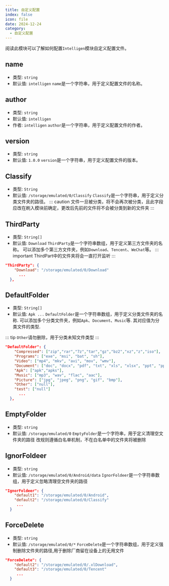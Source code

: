 ```yaml
---
title: 自定义配置
index: false
icon: file
date: 2024-12-24
category:
  - 自定义配置
---
```



阅读此模块可以了解如何配置`Intelligen`模块自定义配置文件。

<!-- more -->

## name

* 类型: `string`
* 默认值: `intelligen`
`name`是一个字符串，用于定义配置文件的名称。

## author

* 类型: `string`
* 默认值: `intelligen`
* 作者: `intelligen`
`author`是一个字符串，用于定义配置文件的作者。

## version

* 类型: `string`
* 默认值: `1.0.0`
`version`是一个字符串，用于定义配置文件的版本。

## Classify

* 类型: `String`
* 默认值: `/storage/emulated/0/Classify`
`Classify`是一个字符串，用于定义分类文件夹的路径。
::: caution
文件一旦被分类，将不会再次被分类，且此字段应改在刷入模块前确定，更改后先前的文件将不会被分类到新的文件夹
:::

## ThirdParty

* 类型: `String[]`
* 默认值: `Download`
`ThirdParty`是一个字符串数组，用于定义第三方文件夹的名称。
可以添加多个第三方文件夹，例如`Download`、`Tencent`、`WeChat`等。
::: important
ThirdPart中的文件夹将会一直打开监听
:::

``` json
"ThirdParty": {
    "Download": "/storage/emulated/0/Download"
      ...
  },
```
## DefaultFolder

* 类型: `String[]`
* 默认值: `Apk ...`
`DefaultFolder`是一个字符串数组，用于定义分类文件夹的名称.
可以添加多个分类文件夹，例如`Apk`、`Document`、`Music`等.
其对应值为分类文件的类型.

::: tip
`Other`请勿删除，用于分类未知文件类型
:::

``` json
"DefaultFolder": {
    "Compressed": ["zip","rar","7z","tar","gz","bz2","xz","z","iso"],
    "Programs": ["exe", "msi", "bat", "sh"],
    "Video": ["mp4", "mkv", "avi", "mov", "wmv"],
    "Document": ["doc", "docx", "pdf", "txt", "xls", "xlsx", "ppt", "pptx"],
    "Apk": ["apk","apks"],
    "Music": ["mp3", "wav", "flac", "aac"],
    "Picture": ["jpg", "jpeg", "png", "gif", "bmp"],
    "Other": ["null"],
    "test": ["null"]
      ...
  },

```

## EmptyFolder

* 类型: `string`
* 默认值: `/storage/emulated/0`
`EmptyFolder`是一个字符串，用于定义清理空文件夹的路径
改规则遵循白名单机制，不在白名单中的文件夹将被删除

## IgnorFoldeer

* 类型: `string`
* 默认值: `/storage/emulated/0/Android/data`
`IgnorFoldeer`是一个字符串数组，用于定义忽略清理空文件夹的路径

``` json
"IgnorFoldeer": {
    "default1": "/storage/emulated/0/Android",
    "default2": "/storage/emulated/0/Classify"
     ...
  }
```
## ForceDelete

* 类型: `string`
* 默认值: `/storage/emulated/0/*`
`ForceDelete`是一个字符串数组，用于定义强制删除文件夹的路径,用于删除厂商留在设备上的无用文件

``` json
"ForceDelete": {
    "default2": "/storage/emulated/0/.xlDownload",
    "default3": "/storage/emulated/0/Tencent"
     ...
  }
```
